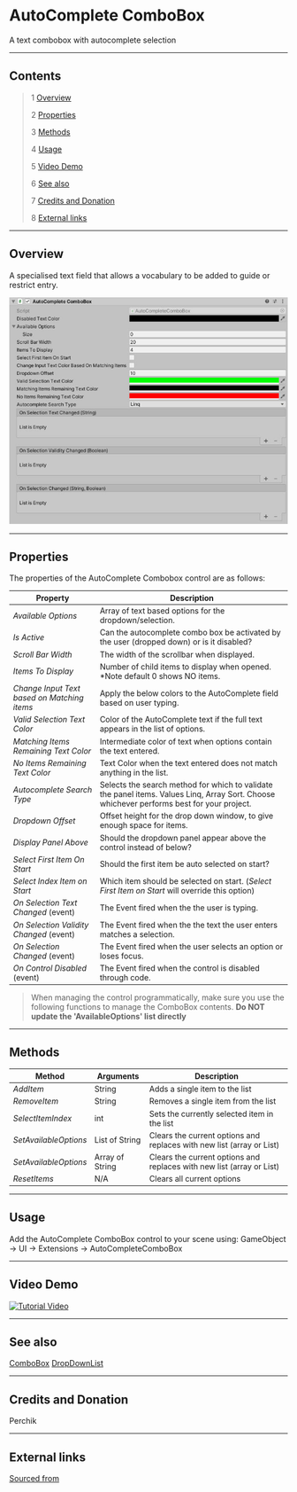 # AutoComplete ComboBox

A text combobox with autocomplete selection

<!--![](Images/ Game Image.jpg)-->

---------

## Contents

> 1 [Overview](#overview)
>
> 2 [Properties](#properties)
>
> 3 [Methods](#methods)
>
> 4 [Usage](#usage)
>
> 5 [Video Demo](#video-demo)
>
> 6 [See also](#see-also)
>
> 7 [Credits and Donation](#credits-and-donation)
>
> 8 [External links](#external-links)

---------

## Overview

A specialised text field that allows a vocabulary to be added to guide or restrict entry.

![AutocompleteComboBox inspector](Images/AutoCompleteComboBoxInspector.jpg)

---------

## Properties

The properties of the AutoComplete Combobox control are as follows:

Property | Description
|-|-|
*Available Options*|Array of text based options for the dropdown/selection.
*Is Active*|Can the autocomplete combo box be activated by the user (dropped down) or is it disabled?
*Scroll Bar Width*|The width of the scrollbar when displayed.
*Items To Display*|Number of child items to display when opened. *Note default 0 shows NO items.
*Change Input Text based on Matching items*|Apply the below colors to the AutoComplete field based on user typing.
*Valid Selection Text Color*|Color of the AutoComplete text if the full text appears in the list of options.
*Matching Items Remaining Text Color*|Intermediate color of text when options contain the text entered.
*No Items Remaining Text Color*|Text Color when the text entered does not match anything in the list.
*Autocomplete Search Type*|Selects the search method for which to validate the panel items. Values Linq, Array Sort.  Choose whichever performs best for your project.
*Dropdown Offset*|Offset height for the drop down window, to give enough space for items.
*Display Panel Above*|Should the dropdown panel appear above the control instead of below?
*Select First Item On Start*|Should the first item be auto selected on start?
*Select Index Item on Start*|Which item should be selected on start. (*Select First Item on Start* will override this option)
*On Selection Text Changed* (event) |The Event fired when the the user is typing.
*On Selection Validity Changed* (event) |The Event fired when the the text the user enters matches a selection.
*On Selection Changed* (event) |The Event fired when the user selects an option or loses focus.
*On Control Disabled* (event) |The Event fired when the control is disabled through code.

> When managing the control programmatically, make sure you use the following functions to manage the ComboBox contents. **Do NOT update the 'AvailableOptions' list directly**

---------

## Methods

Method | Arguments | Description
|-|-|-|
*AddItem*|String|Adds a single item to the list
*RemoveItem*|String|Removes a single item from the list
*SelectItemIndex*|int|Sets the currently selected item in the list
*SetAvailableOptions*|List of String|Clears the current options and replaces with new list (array or List)
*SetAvailableOptions*|Array of String|Clears the current options and replaces with new list (array or List)
*ResetItems*|N/A|Clears all current options

---------

## Usage

Add the AutoComplete ComboBox control to your scene using:
GameObject -> UI -> Extensions -> AutoCompleteComboBox

---------

## Video Demo

[![Tutorial Video](http://img.youtube.com/vi/JrEfs47FoOE/0.jpg)](http://www.youtube.com/watch?v=JrEfs47FoOE "AutoComplete ComboBox Tutorial")

---------

## See also

[ComboBox](/Controls/ComboBox.md)
[DropDownList](/Controls/DropDownList.md)

---------

## Credits and Donation

Perchik

---------

## External links

[Sourced from](http://forum.unity3d.com/threads/receive-onclick-event-and-pass-it-on-to-lower-ui-elements.293642/)
